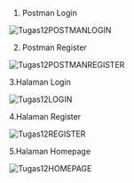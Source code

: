 1. Postman Login

![Tugas12POSTMANLOGIN](https://github.com/user-attachments/assets/a0be2999-a195-4e6c-a7ee-1fe3b1a4f53a)

2. Postman Register

![Tugas12POSTMANREGISTER](https://github.com/user-attachments/assets/34f91dee-875f-4ce7-ae09-5ffb18f7f0d9)

3.Halaman Login

![Tugas12LOGIN](https://github.com/user-attachments/assets/642e7809-ef99-4618-8f08-0a0e2a18df2b)

4.Halaman Register

![Tugas12REGISTER](https://github.com/user-attachments/assets/563b11fd-5671-49a7-8614-32e277f6c9c8)

5.Halaman Homepage

![Tugas12HOMEPAGE](https://github.com/user-attachments/assets/9b096f4e-52a0-40cb-ad01-87d505fe4303)
